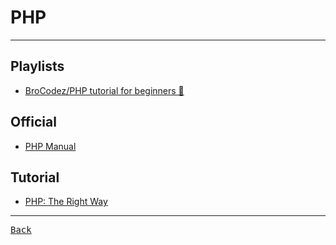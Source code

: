 # PHP

---

## Playlists

- [BroCodez/PHP tutorial for beginners 🐘](https://youtube.com/playlist?list=PLZPZq0r_RZOO6bGTY9jbLOyF_x6tgwcuB&si=aYKlpkXxdzEAI1p5)

## Official

- [PHP Manual](https://www.php.net/manual/en/)

## Tutorial

- [PHP: The Right Way](https://phptherightway.com/)

---

[<kbd> Back </kbd>](./readme.md)
